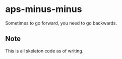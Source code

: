# aps-minus-minus
Sometimes to go forward, you need to go backwards.

## Note
This is all skeleton code as of writing.